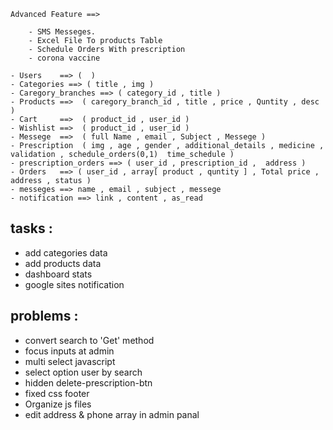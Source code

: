 


    Advanced Feature ==> 

        - SMS Messeges.
        - Excel File To products Table
        - Schedule Orders With prescription
        - corona vaccine

    - Users    ==> (  )
    - Categories ==> ( title , img )
    - Caregory_branches ==> ( category_id , title )
    - Products ==>  ( caregory_branch_id , title , price , Quntity , desc )
    - Cart     ==>  ( product_id , user_id )
    - Wishlist ==>  ( product_id , user_id )
    - Messege  ==>  ( full Name , email , Subject , Messege )
    - Prescription  ( img , age , gender , additional_details , medicine , validation , schedule_orders(0,1)  time_schedule )
    - prescription_orders ==> ( user_id , prescription_id ,  address )
    - Orders   ==> ( user_id , array[ product , quntity ] , Total price , address , status )
    - messeges ==> name , email , subject , messege
    - notification ==> link , content , as_read





tasks : 
--------------
- add categories data
- add products data
- dashboard stats
- google sites notification

















problems  :
-----------------------------
- convert search to 'Get' method
- focus inputs at admin 
- multi select javascript
- select option user by search  
- hidden delete-prescription-btn 
- fixed css footer 
- Organize js files
- edit address & phone array in  admin panal

